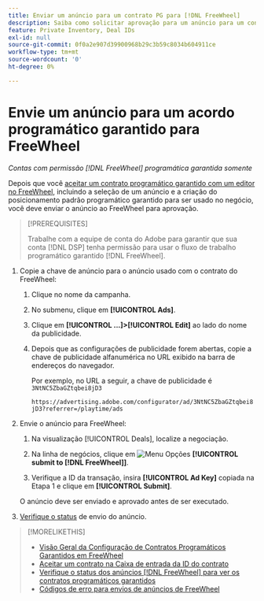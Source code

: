 ```yaml
---
title: Enviar um anúncio para um contrato PG para [!DNL FreeWheel]
description: Saiba como solicitar aprovação para um anúncio para um contrato programático garantido com um editor no FreeWheel.
feature: Private Inventory, Deal IDs
exl-id: null
source-git-commit: 0f0a2e907d39900968b29c3b59c8034b604911ce
workflow-type: tm+mt
source-wordcount: '0'
ht-degree: 0%

---
```


# Envie um anúncio para um acordo programático garantido para FreeWheel

*Contas com permissão  [!DNL FreeWheel] programática garantida somente*

Depois que você [aceitar um contrato programático garantido com um editor no FreeWheel](#programmatic-guaranteed-set-up.md#pg-setup-deal-id-inbox), incluindo a seleção de um anúncio e a criação do posicionamento padrão programático garantido para ser usado no negócio, você deve enviar o anúncio ao FreeWheel para aprovação.

>[!PREREQUISITES]
>
>Trabalhe com a equipe de conta do Adobe para garantir que sua conta [!DNL DSP] tenha permissão para usar o fluxo de trabalho programático garantido [!DNL FreeWheel].

1. Copie a chave de anúncio para o anúncio usado com o contrato do FreeWheel:

   1. Clique no nome da campanha.

   1. No submenu, clique em **[!UICONTROL Ads]**.

   1. Clique em **[!UICONTROL ...]>[!UICONTROL Edit]** ao lado do nome da publicidade.

   1. Depois que as configurações de publicidade forem abertas, copie a chave de publicidade alfanumérica no URL exibido na barra de endereços do navegador.

      Por exemplo, no URL a seguir, a chave de publicidade é `3NtNC5ZbaGZtqbei8jD3`

      `https://advertising.adobe.com/configurator/ad/3NtNC5ZbaGZtqbei8jD3?referrer=/playtime/ads`

1. Envie o anúncio para FreeWheel:

   1. Na visualização [!UICONTROL Deals], localize a negociação.

   1. Na linha de negócios, clique em ![Menu Opções](/help/dsp/assets/options-menu.png) **[!UICONTROL submit to [!DNL FreeWheel]]**.

   1. Verifique a ID da transação, insira **[!UICONTROL Ad Key]** copiada na Etapa 1 e clique em **[!UICONTROL Submit]**.

   O anúncio deve ser enviado e aprovado antes de ser executado.

1. [Verifique o status](freewheel-check-status.md) de envio do anúncio.

>[!MORELIKETHIS]
>
>* [Visão Geral da Configuração de Contratos Programáticos Garantidos em FreeWheel](freewheel-overview.md)
>* [Aceitar um contrato na Caixa de entrada da ID do contrato](deal-id-inbox-accept.md)
>* [Verifique o status dos anúncios  [!DNL FreeWheel] para ver os contratos programáticos garantidos](freewheel-check-status.md)
>* [Códigos de erro para envios de anúncios de FreeWheel](freewheel-error-codes.md)

